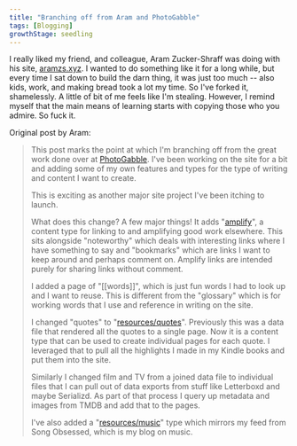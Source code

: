 ```yaml
---
title: "Branching off from Aram and PhotoGabble"
tags: [Blogging]
growthStage: seedling
---
```

I really liked my friend, and colleague, Aram Zucker-Shraff was doing with his site, [aramzs.xyz](https://aramzs.xyz/). I wanted to do something like it for a long while, but every time I sat down to build the darn thing, it was just too much -- also kids, work, and making bread took a lot my time. So I've forked it, shamelessly. A little of bit of me feels like I'm stealing. However, I remind myself that the main means of learning starts with copying those who you admire. So fuck it.

Original post by Aram:
> This post marks the point at which I'm branching off from the great work done over at [PhotoGabble](https://photogabble.co.uk/). I've been working on the site for a bit and adding some of my own features and types for the type of writing and content I want to create.
>
> This is exciting as another major site project I've been itching to launch.
>
> What does this change? A few major things! It adds "[amplify](/amplify/)", a content type for linking to and amplifying good work elsewhere. This sits alongside "noteworthy" which deals with interesting links where I have something to say and "bookmarks" which are links I want to keep around and perhaps comment on. Amplify links are intended purely for sharing links without comment.
>
> I added a page of "[[words]]", which is just fun words I had to look up and I want to reuse. This is different from the "glossary" which is for working words that I use and reference in writing on the site.
>
> I changed "quotes" to "[resources/quotes](/resources/quotes/)". Previously this was a data file that rendered all the quotes to a single page. Now it is a content type that can be used to create individual pages for each quote. I leveraged that to pull all the highlights I made in my Kindle books and put them into the site.
>
> Similarly I changed film and TV from a joined data file to individual files that I can pull out of data exports from stuff like Letterboxd and maybe Serializd. As part of that process I query up metadata and images from TMDB and add that to the pages.
>
> I've also added a "[resources/music](/resources/music/)" type which mirrors my feed from Song Obsessed, which is my blog on music.
